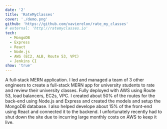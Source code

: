 ```yaml
---
date: '2'
title: 'RateMyClasses'
cover: './demo.png'
github: 'https://github.com/xavierelon/rate_my_classes'
# external: 'http://ratemyclasses.io'
tech:
  - MongoDB
  - Express
  - React
  - Node.js
  - AWS (EC2, ALB, Route 53, VPC)
  - Jenkins CI
show: 'true'
---
```


A full-stack MERN application. I led and managed a team of 3 other engineers to create a full-stack MERN app for university students to rate and review their university classes.
Fully deployed with AWS using Route 53, load balancers, EC2s, VPC. I created about 50% of the routes for the back-end using Node.js and Express and created the models and setup the MongoDB database. I also helped develope about 15% of the front-end using React and connected it to the backend. I unfortunately recently had to shut down the site due to incurring large monthly costs on AWS to keep it live.
